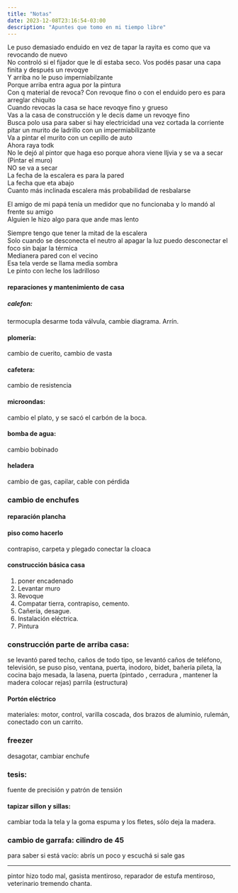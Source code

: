 ```yaml
---
title: "Notas"
date: 2023-12-08T23:16:54-03:00
description: "Apuntes que tomo en mi tiempo libre"
---
```


Le puso demasiado enduido  en vez de tapar la rayita es como que va revocando de nuevo  
No controló si el fijador que le dí estaba seco.
Vos podés pasar una capa finita y después un revoqye  
Y arriba no le puso imperniabilzante  
Porque arriba entra agua por la pintura  
Con q material de revoca? Con revoque fino o con el enduido pero es para arreglar chiquito  
Cuando revocas la casa se hace revoqye fino y grueso  
Vas a la casa de construcción y le decís dame un revoqye fino  
Busca polo usa para saber si hay electricidad una vez cortada la corriente  
pitar un murito de ladrillo con un impermiabilizante  
Va a pintar el murito con un cepillo de auto  
Ahora raya todk  
No le dejó al pintor que haga eso porque ahora viene lljvia y se va a secar  
(Pintar el muro)  
NO se va a secar  
La fecha de la escalera es para la pared  
La fecha que eta abajo  
Cuanto más inclinada escalera más probabilidad de resbalarse  

El amigo de mi papá tenía un medidor que no  funcionaba y lo mandó al frente su amigo  
Alguien le hizo algo para que ande mas lento  

Siempre tengo que tener la mitad de la escalera  
Solo cuando se desconecta el neutro al apagar la luz puedo desconectar el foco sin bajar la térmica  
Medianera pared con el vecino  
Esa tela verde se llama media sombra  
Le pinto con leche los ladrilloso   

#### reparaciones y mantenimiento de casa  
##### calefon:  
termocupla desarme toda válvula, cambie diagrama. Arrín.  
#### plomería:  
cambio de cuerito, cambio de vasta  
#### cafetera:  
cambio de resistencia  
#### microondas:  
cambio el plato, y se sacó el carbón de la boca.  
#### bomba de agua:  
cambio bobinado  
#### heladera  
cambio de gas, capilar, cable con pérdida  
### cambio de enchufes  
#### reparación plancha  
#### piso como hacerlo  
contrapiso, carpeta y plegado conectar la cloaca  
#### construcción básica casa  
1. poner encadenado  
2. Levantar muro  
3. Revoque   
4. Compatar tierra, contrapiso, cemento.  
5. Cañería, desague.  
6. Instalación eléctrica.  
7. Pintura   
  
### construcción parte de arriba casa:  
se levantó pared techo, caños de todo tipo, se levantó caños de teléfono, televisión, se puso piso, ventana, puerta, inodoro, bidet, bañería pileta, la cocina bajo mesada, la lasena, puerta (pintado , cerradura , mantener la madera colocar rejas) parrila (estructura)  
#### Portón eléctrico  
materiales: motor, control, varilla coscada, dos brazos de aluminio, rulemán, conectado con un carrito.  
  
### freezer  
desagotar, cambiar enchufe  
### tesis:  
fuente de precisión y patrón de tensión  
#### tapizar sillon y sillas:  
cambiar toda la tela y la goma espuma y los fletes, sólo deja la madera.  
### cambio de garrafa: cilindro de 45  
para saber si está vacío: abrís un poco y escuchá si sale gas  
___  
pintor hizo todo mal, gasista mentiroso, reparador de estufa mentiroso, veterinario tremendo chanta.  


